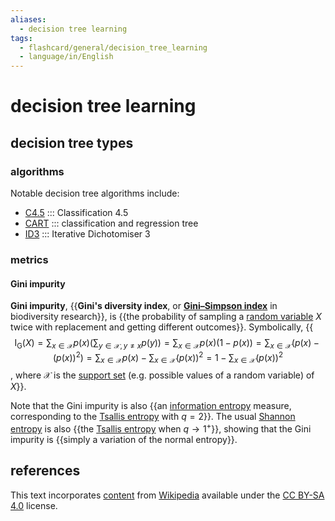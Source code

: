 ```yaml
---
aliases:
  - decision tree learning
tags:
  - flashcard/general/decision_tree_learning
  - language/in/English
---
```


# decision tree learning

## decision tree types

### algorithms

Notable decision tree algorithms include:

- [C4.5](C4.5%20algorithm.md) ::: Classification 4.5 <!--SR:!2024-04-15,4,270!2024-04-15,4,270-->
- [CART](classification%20and%20regression%20tree.md) ::: classification and regression tree <!--SR:!2024-04-15,4,270!2024-04-15,4,270-->
- [ID3](ID3%20algorithm.md) ::: Iterative Dichotomiser 3 <!--SR:!2024-04-14,3,250!2024-04-15,4,270-->

### metrics

#### Gini impurity

__Gini impurity__, {{__Gini's diversity index__, or __[Gini–Simpson index](diversity%20index.md#Gini–Simpson%20index)__ in biodiversity research}}, is {{the probability of sampling a [random variable](random%20variable.md) $X$ twice with replacement and getting different outcomes}}. Symbolically, {{$$\operatorname{I_G}(X) = \sum_{x \in \mathcal X} p(x) \left( \sum_{y \in \mathcal X, y \ne x} p(y) \right) = \sum_{x \in \mathcal X} p(x) (1 - p(x)) = \sum_{x \in \mathcal X} \left(p(x) - (p(x))^2 \right) = \sum_{x \in \mathcal X} p(x) - \sum_{x \in \mathcal X} (p(x))^2 = 1 - \sum_{x \in \mathcal X} (p(x))^2$$, where $\mathcal X$ is the [support set](support%20(mathematics).md) (e.g. possible values of a random variable) of $X$}}. <!--SR:!2024-04-14,2,230!2024-04-15,4,270!2024-04-15,4,270-->

Note that the Gini impurity is also {{an [information entropy](entropy%20(information%20theory).md) measure, corresponding to the [Tsallis entropy](Tsallis%20entropy.md) with $q = 2$}}. The usual [Shannon entropy](entropy%20(information%20theory).md) is also {{the [Tsallis entropy](Tsallis%20entropy.md) when $q \to 1^+$}}, showing that the Gini impurity is {{simply a variation of the normal entropy}}. <!--SR:!2024-04-15,4,270!2024-04-15,4,270!2024-04-15,4,270-->

## references

This text incorporates [content](https://en.wikipedia.org/wiki/decision_tree_learning) from [Wikipedia](Wikipedia.md) available under the [CC BY-SA 4.0](https://creativecommons.org/licenses/by-sa/4.0/) license.
